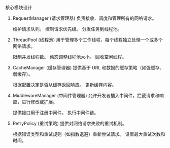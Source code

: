 ﻿核心模块设计
1. RequestManager (请求管理器)
   负责接收、调度和管理所有的网络请求。


    维护请求队列。
    控制请求优先级。
    分发任务到线程池。
2. ThreadPool (线程池)
   用于管理多个工作线程，每个线程独立处理一个或多个网络请求。

    
    限制并发线程数。
    动态调整线程池大小。
    回收空闲线程。
3. CacheManager (缓存管理器)
   提供基于 URL 和数据的缓存策略（如强缓存、弱缓存）。

    
    根据配置决定是否从缓存返回响应。
    更新缓存内容。
4. MiddlewareManager (中间件管理器)
   允许开发者插入中间件，拦截请求和响应，进行修改或扩展。

    
    提供接口用于注册中间件。
    执行中间件链。
5. RetryPolicy (重试策略)
   提供对网络请求失败的重试机制。

    
    根据错误类型和重试规则（如指数退避）重新尝试请求。
    设置最大重试次数和时间。
